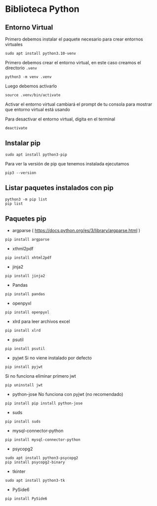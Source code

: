 # Biblioteca Python



## Entorno Virtual
Primero debemos instalar el paquete necesario para crear entornos virtuales
```
sudo apt install python3.10-venv
```

Primero debemos crear el entorno virtual, en este caso creamos el directorio ```.venv```
```
python3 -m venv .venv
```

Luego debemos activarlo
```
source .venv/bin/activate
```

Activar el entorno virtual cambiará el prompt de tu consola para mostrar que entorno virtual está usando

Para desactivar el entorno virtual, digita en el terminal
```
deactivate
```

## Instalar pip
```
sudo apt install python3-pip
```

Para ver la versión de pip que tenemos instalada ejecutamos
```
pip3 --version
```

## Listar paquetes instalados con pip
```
python3 -m pip list
pip list
```

## Paquetes pip
- argparse ( https://docs.python.org/es/3/library/argparse.html )
```
pip install argparse
```

- xthml2pdf
```
pip install xhtml2pdf
```

- jinja2
```
pip install jinja2
```

- Pandas
```
pip install pandas
```

- openpyxl

```
pip install openpyxl
```

- xlrd para leer archivos excel
```
pip install xlrd
```

- psutil
```
pip install psutil
```

- pyjwt
Si no viene instalado por defecto
```
pip install pyjwt

```
Si no funciona eliminar primero jwt
```
pip uninstall jwt

```

- python-jose
No funciona con pyjwt (no recomendado)
```
pip install pip install python-jose
```
- suds
```
pip install suds
```

- mysql-connector-python
```
pip install mysql-connector-python
```

- psycopg2
```
sudo apt install python3-psycopg2
pip install psycopg2-binary
```

- tkinter
```
sudo apt install python3-tk
```

- PySide6
```
pip install PySide6
```